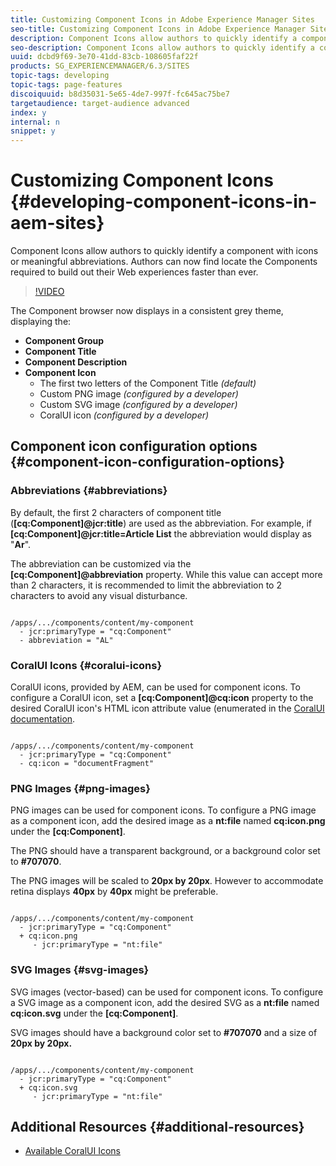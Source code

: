 ```yaml
---
title: Customizing Component Icons in Adobe Experience Manager Sites
seo-title: Customizing Component Icons in Adobe Experience Manager Sites
description: Component Icons allow authors to quickly identify a component with icons or meaningful abbreviations. Authors can now find locate the Components required to build out their Web experiences faster than ever.
seo-description: Component Icons allow authors to quickly identify a component with icons or meaningful abbreviations. Authors can now find locate the Components required to build out their Web experiences faster than ever in Adobe Experience Manager Sites.
uuid: dcbd9f69-3e70-41dd-83cb-108605faf22f
products: SG_EXPERIENCEMANAGER/6.3/SITES
topic-tags: developing
topic-tags: page-features
discoiquuid: b8d35031-5e65-4de7-997f-fc645ac75be7
targetaudience: target-audience advanced
index: y
internal: n
snippet: y
---
```


# Customizing Component Icons {#developing-component-icons-in-aem-sites}

Component Icons allow authors to quickly identify a component with icons or meaningful abbreviations. Authors can now find locate the Components required to build out their Web experiences faster than ever.

>[!VIDEO](https://video.tv.adobe.com/v/16778/?quality=9)

The Component browser now displays in a consistent grey theme, displaying the:

* **Component Group**
* **Component Title**
* **Component Description**
* **Component Icon**
  * The first two letters of the Component Title *(default)*
  * Custom PNG image *(configured by a developer)*
  * Custom SVG image *(configured by a developer)*
  * CoralUI icon *(configured by a developer)*

## Component icon configuration options {#component-icon-configuration-options}

### Abbreviations {#abbreviations}

By default, the first 2 characters of component title (**[cq:Component]@jcr:title**) are used as the abbreviation. For example, if **[cq:Component]@jcr:title=Article List** the abbreviation would display as "**Ar**".

The abbreviation can be customized via the **[cq:Component]@abbreviation** property. While this value can accept more than 2 characters, it is recommended to limit the abbreviation to 2 characters to avoid any visual disturbance.

```plain

/apps/.../components/content/my-component
  - jcr:primaryType = "cq:Component"
  - abbreviation = "AL"

```

### CoralUI Icons {#coralui-icons}

CoralUI icons, provided by AEM, can be used for component icons. To configure a CoralUI icon, set a **[cq:Component]@cq:icon** property to the desired CoralUI icon's HTML icon attribute value (enumerated in the [CoralUI documentation](https://helpx.adobe.com/experience-manager/6-5/sites/developing/using/reference-materials/coral-ui/coralui3/Coral.Icon.html).

```plain

/apps/.../components/content/my-component
  - jcr:primaryType = "cq:Component"
  - cq:icon = "documentFragment"

```

### PNG Images {#png-images}

PNG images can be used for component icons. To configure a PNG image as a component icon, add the desired image as a **nt:file** named **cq:icon.png** under the **[cq:Component]**.

The PNG should have a transparent background, or a background color set to **#707070**.

The PNG images will be scaled to **20px by 20px**. However to accommodate retina displays **40px** by **40px** might be preferable.

```plain

/apps/.../components/content/my-component
  - jcr:primaryType = "cq:Component"
  + cq:icon.png
     - jcr:primaryType = "nt:file"

```

### SVG Images {#svg-images}

SVG images (vector-based) can be used for component icons. To configure a SVG image as a component icon, add the desired SVG as a **nt:file** named **cq:icon.svg** under the **[cq:Component]**.

SVG images should have a background color set to **#707070** and a size of **20px by 20px.**

```plain

/apps/.../components/content/my-component
  - jcr:primaryType = "cq:Component"
  + cq:icon.svg
     - jcr:primaryType = "nt:file"

```

## Additional Resources {#additional-resources}

* [Available CoralUI Icons](https://helpx.adobe.com/experience-manager/6-5/sites/developing/using/reference-materials/coral-ui/coralui3/Coral.Icon.html)
